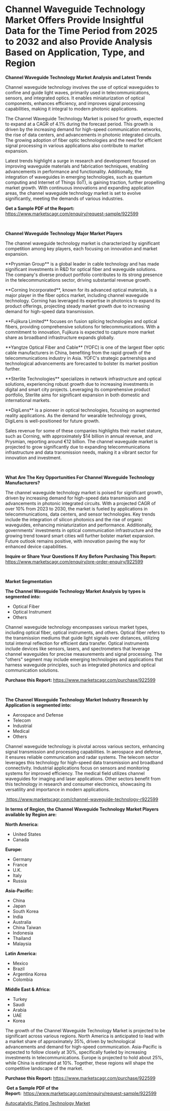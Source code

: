 <p><h1>Channel Waveguide Technology Market Offers Provide Insightful Data for the Time Period from 2025 to 2032 and also Provide Analysis Based on Application, Type, and Region</h1></p><p><strong>Channel Waveguide Technology Market Analysis and Latest Trends</strong></p>
<p><p>Channel waveguide technology involves the use of optical waveguides to confine and guide light waves, primarily used in telecommunications, sensors, and integrated optics. It enables miniaturization of optical components, enhances efficiency, and improves signal processing capabilities, making it integral to modern photonic applications.</p><p>The Channel Waveguide Technology Market is poised for growth, expected to expand at a CAGR of 4.1% during the forecast period. This growth is driven by the increasing demand for high-speed communication networks, the rise of data centers, and advancements in photonic integrated circuits. The growing adoption of fiber optic technologies and the need for efficient signal processing in various applications also contribute to market expansion.</p><p>Latest trends highlight a surge in research and development focused on improving waveguide materials and fabrication techniques, enabling advancements in performance and functionality. Additionally, the integration of waveguides in emerging technologies, such as quantum computing and Internet of Things (IoT), is gaining traction, further propelling market growth. With continuous innovations and expanding application areas, the channel waveguide technology market is set to evolve significantly, meeting the demands of various industries.</p></p>
<p><strong>Get a Sample PDF of the Report:&nbsp;</strong> <a href="https://www.marketscagr.com/enquiry/request-sample/922599?utm_campaign=2106&utm_medium=2&utm_source=Github&utm_content=ia&utm_term=07032025&utm_id=channel-waveguide-technology">https://www.marketscagr.com/enquiry/request-sample/922599</a></p>
<p>&nbsp;</p>
<p><strong>Channel Waveguide Technology Major Market Players</strong></p>
<p><p>The channel waveguide technology market is characterized by significant competition among key players, each focusing on innovation and market expansion. </p><p>**Prysmian Group** is a global leader in cable technology and has made significant investments in R&D for optical fiber and waveguide solutions. The company's diverse product portfolio contributes to its strong presence in the telecommunications sector, driving substantial revenue growth.</p><p>**Corning Incorporated**, known for its advanced optical materials, is a major player in the fiber optics market, including channel waveguide technology. Corning has leveraged its expertise in photonics to expand its product offerings, projecting steady market growth due to increasing demand for high-speed data transmission.</p><p>**Fujikura Limited** focuses on fusion splicing technologies and optical fibers, providing comprehensive solutions for telecommunications. With a commitment to innovation, Fujikura is expected to capture more market share as broadband infrastructure expands globally. </p><p>**Yangtze Optical Fiber and Cable** (YOFC) is one of the largest fiber optic cable manufacturers in China, benefiting from the rapid growth of the telecommunications industry in Asia. YOFC's strategic partnerships and technological advancements are forecasted to bolster its market position further.</p><p>**Sterlite Technologies** specializes in network infrastructure and optical solutions, experiencing robust growth due to increasing investments in digital and smart city projects. Leveraging its comprehensive product portfolio, Sterlite aims for significant expansion in both domestic and international markets.</p><p>**DigiLens** is a pioneer in optical technologies, focusing on augmented reality applications. As the demand for wearable technology grows, DigiLens is well-positioned for future growth.</p><p>Sales revenue for some of these companies highlights their market stature, such as Corning, with approximately $14 billion in annual revenue, and Prysmian, reporting around €12 billion. The channel waveguide market is projected to grow significantly due to expanding telecommunications infrastructure and data transmission needs, making it a vibrant sector for innovation and investment.</p></p>
<p>&nbsp;</p>
<p><strong>What Are The Key Opportunities For Channel Waveguide Technology Manufacturers?</strong></p>
<p><p>The channel waveguide technology market is poised for significant growth, driven by increasing demand for high-speed data transmission and advancements in photonic integrated circuits. With a projected CAGR of over 10% from 2023 to 2030, the market is fueled by applications in telecommunications, data centers, and sensor technologies. Key trends include the integration of silicon photonics and the rise of organic waveguides, enhancing miniaturization and performance. Additionally, governments' investments in optical communication infrastructure and the growing trend toward smart cities will further bolster market expansion. Future outlook remains positive, with innovation paving the way for enhanced device capabilities.</p></p>
<p><strong>Inquire or Share Your Questions If Any Before Purchasing This Report:</strong> <a href="https://www.marketscagr.com/enquiry/pre-order-enquiry/922599?utm_campaign=2106&utm_medium=2&utm_source=Github&utm_content=ia&utm_term=07032025&utm_id=channel-waveguide-technology">https://www.marketscagr.com/enquiry/pre-order-enquiry/922599</a></p>
<p>&nbsp;</p>
<p><strong>Market Segmentation</strong></p>
<p><strong>The Channel Waveguide Technology Market Analysis by types is segmented into:</strong></p>
<p><ul><li>Optical Fiber</li><li>Optical Instrument</li><li>Others</li></ul></p>
<p><p>Channel waveguide technology encompasses various market types, including optical fiber, optical instruments, and others. Optical fiber refers to the transmission mediums that guide light signals over distances, utilizing total internal reflection for efficient data transfer. Optical instruments include devices like sensors, lasers, and spectrometers that leverage channel waveguides for precise measurements and signal processing. The "others" segment may include emerging technologies and applications that harness waveguide principles, such as integrated photonics and optical communication solutions.</p></p>
<p><strong>Purchase this Report:&nbsp;</strong><a href="https://www.marketscagr.com/purchase/922599?utm_campaign=2106&utm_medium=2&utm_source=Github&utm_content=ia&utm_term=07032025&utm_id=channel-waveguide-technology">https://www.marketscagr.com/purchase/922599</a></p>
<p>&nbsp;</p>
<p><strong>The Channel Waveguide Technology Market Industry Research by Application is segmented into:</strong></p>
<p><ul><li>Aerospace and Defense</li><li>Telecom</li><li>Industrial</li><li>Medical</li><li>Others</li></ul></p>
<p><p>Channel waveguide technology is pivotal across various sectors, enhancing signal transmission and processing capabilities. In aerospace and defense, it ensures reliable communication and radar systems. The telecom sector leverages this technology for high-speed data transmission and broadband connectivity. Industrial applications focus on sensors and monitoring systems for improved efficiency. The medical field utilizes channel waveguides for imaging and laser applications. Other sectors benefit from this technology in research and consumer electronics, showcasing its versatility and importance in modern applications.</p></p>
<p><a href="https://www.marketscagr.com/channel-waveguide-technology-r922599?utm_campaign=2106&utm_medium=2&utm_source=Github&utm_content=ia&utm_term=07032025&utm_id=channel-waveguide-technology">&nbsp;https://www.marketscagr.com/channel-waveguide-technology-r922599</a></p>
<p><strong>In terms of Region, the Channel Waveguide Technology Market Players available by Region are:</strong></p>
<p>
    <p> <strong> North America: </strong>
        <ul>
            <li>United States</li>
            <li>Canada</li>
        </ul>
        </p> 
    <p> <strong> Europe: </strong>
        <ul>
            <li>Germany</li>
            <li>France</li>
            <li>U.K.</li>
            <li>Italy</li>
            <li>Russia</li>
        </ul>
        </p> 
    <p> <strong> Asia-Pacific: </strong>
        <ul>
            <li>China</li>
            <li>Japan</li>
            <li>South Korea</li>
            <li>India</li>
            <li>Australia</li>
            <li>China Taiwan</li>
            <li>Indonesia</li>
            <li>Thailand</li>
            <li>Malaysia</li>
        </ul>
        </p> 
    <p> <strong> Latin America: </strong>
        <ul>
            <li>Mexico</li>
            <li>Brazil</li>
            <li>Argentina Korea</li>
            <li>Colombia</li>
        </ul>
        </p> 
    <p> <strong> Middle East & Africa: </strong>
        <ul>
            <li>Turkey</li>
            <li>Saudi</li>
            <li>Arabia</li>
            <li>UAE</li>
            <li>Korea</li>
        </ul>
    </p>
    </p>
<p><p>The growth of the Channel Waveguide Technology Market is projected to be significant across various regions. North America is anticipated to lead with a market share of approximately 35%, driven by technological advancements and demand for high-speed communication. Asia-Pacific is expected to follow closely at 30%, specifically fueled by increasing investments in telecommunications. Europe is projected to hold about 25%, while China is estimated at 10%. Together, these regions will shape the competitive landscape of the market.</p></p>
<p><strong>Purchase this Report: </strong><a href="https://www.marketscagr.com/purchase/922599?utm_campaign=2106&utm_medium=2&utm_source=Github&utm_content=ia&utm_term=07032025&utm_id=channel-waveguide-technology">https://www.marketscagr.com/purchase/922599</a></p>
<p>&nbsp;<strong>Get a Sample PDF of the Report:&nbsp;&nbsp;</strong><a href="https://www.marketscagr.com/enquiry/request-sample/922599?utm_campaign=2106&utm_medium=2&utm_source=Github&utm_content=ia&utm_term=07032025&utm_id=channel-waveguide-technology">https://www.marketscagr.com/enquiry/request-sample/922599</a></p>
<p><strong></strong></p>
<p><p><a href="https://github.com/YashRP12/Market-Research-Report-List-7/blob/main/autocatalytic-plating-technology-market.md?utm_campaign=2106&utm_medium=2&utm_source=Github&utm_content=ia&utm_term=07032025&utm_id=channel-waveguide-technology">Autocatalytic Plating Technology Market</a></p></p>